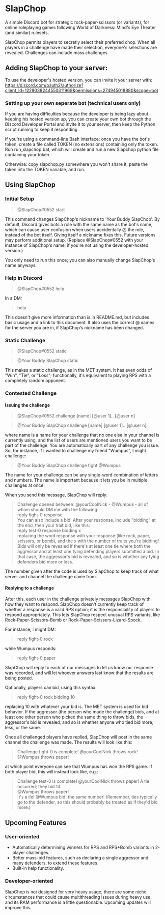 # SlapChop
A simple Discord bot for strategic rock-paper-scissors (or variants), for online roleplaying games following World of Darkness: Mind's Eye Theater (and similar) rulesets.

SlapChop permits players to secretly select their preferred chop. When all players in a challenge have made their selection, everyone's selections are revealed. Challenges can include mass challenges.

## Adding SlapChop to your server:
To use the developer's hosted version, you can invite it your server with:
https://discord.com/oauth2/authorize?client_id=1228038244550311969&permissions=274945018880&scope=bot

### Setting up your own seperate bot (technical users only)
If you are having difficulties because the developer is being lazy about keeping his hosted version up, you can create your own bot through the Discord Developer Portal and invite it to your server, then keep the Python script running to keep it responding. 

If you're using a command-line Bash interface: once you have the bot's token, create a file called TOKEN (no extensions) containing only the token. Run run_slapchop.bat, which will create and run a new Slapchop python file containing your token.

Otherwise: copy slapchop.py somewhere you won't share it, paste the token into the TOKEN variable, and run. 

## Using SlapChop

### Initial Setup
> @SlapChop#0552 start

This command changes SlapChop's nickname to 'Your Buddy SlapChop'. By default, Discord gives bots a role with the same name as the bot's name, which can cause user confusion when users accidentally @ the role, instead of the bot itself. Giving itself a nickname fixes this. Future versions may perform additional setup. (Replace @SlapChop#0552 with your instance of SlapChop's name, if you're not using the developer-hosted version.)

You only need to run this once; you can also manually change SlapChop's name anyways. 

### Help in Discord
> @SlapChop#0552 help

In a DM: 
> help

This doesn't give more information than is in README.md, but includes basic usage and a link to this document. It also uses the correct @ names for the server you are in, if SlapChop's nickname has been changed. 

### Static Challenge
> @SlapChop#0552 static

> @Your Buddy SlapChop static

This makes a static challenge, as in the MET system. It has even odds of "Win", "Tie", or "Loss"; functionally, it's equivalent to playing RPS with a completely random opponent. 

### Contested Challenge
#### Issuing the challenge
> @SlapChop#0552 challenge [name] [@user 1]...[@user n]

> @Your Buddy SlapChop challenge [name] [@user 1]...[@user n]

where name is a name for your challenge that no one else in your channel is currently using, and the list of users are mentioned users you want to be part of the challenge. You are automatically part of any challenge you issue. So, for instance, if I wanted to challenge my friend "Wumpus", I might challenge: 

> @Your Buddy SlapChop challenge fight @Wumpus

The name for your challenge can be any single-word combination of letters and numbers. The name is important because it lets you be in multiple challenges at once. 

When you send this message, SlapChop will reply: 

> Challenge opened between: @yourCoolNick - @Wumpus - all of whom should DM me with the following:  
> reply fight-0 response  
> You can also include a bid! After your response, include "bidding" at the end, then your trait bid, like this:  
> reply test-0 response bidding x  
> replacing the word response with your response (like rock, paper, scissors, or bomb), and the x with the number of traits you're bidding!  
> Bids will only be revealed if there's at least one tie where both the aggressor and at least one tying defending players submitted a bid. In that case, the aggressor's bid is revealed, and so is whether any tying defenders bid more or less.

The number given after the code is used by SlapChop to keep track of what server and channel the challenge came from. 

#### Replying to a challenge
After this, each user in the challenge privately messages SlapChop with how they want to respond. SlapChop doesn't currently keep track of whether a response is a valid RPS option; it is the responsibility of players to respond appropriately. This lets SlapChop respect unusual RPS variants, like Rock-Paper-Scissors-Bomb or Rock-Paper-Scissors-Lizard-Spock. 

For instance, I might DM: 
> reply fight-0 rock

while Wumpus responds:
> reply fight-0 paper

SlapChop will reply to each of our messages to let us know our response was recorded, and will let whoever answers last know that the results are being posted. 

Optionally, players can bid, using this syntax: 
> reply fight-0 rock bidding 10

replacing 10 with whatever your bid is. The MET system is used for bid behavior. If the aggressor (the person who made the challenge) bids, and at least one other person who picked the same thing to throw bids, the aggressor's bid is revealed, and so is whether anyone who tied bid more, less, or the same.

Once all challenged players have replied, SlapChop will post in the same channel the challenge was made. The results will look like this: 
> Challenge fight-0 is complete! @yourCoolNick throws rock!  
> @Wumpus throws paper!

at which point everyone can see that Wumpus has won the RPS game. If both player bid, this will instead look like, e.g.:
> Challenge test-0 is complete! @yourCoolNick throws paper! A tie occurred; they bid 13.  
> @Wumpus throws paper!  
> It's a tie! @Wumpus bid: the same number! (Remember, ties typically go to the defender, so this should probably be treated as if they'd bid more.)


## Upcoming Features
### User-oriented
* Automatically determining winners for RPS and RPS+Bomb variants in 2-player challenges.
* Better mass-bid features, such as declaring a single aggressor and many defenders, to extend these features.
* Built-in help functionality. 

### Developer-oriented
SlapChop is not designed for very heavy usage; there are some niche circumstances that could cause multithreading issues during heavy use, and its RAM performance is a little questionable. Upcoming updates will improve this. 

